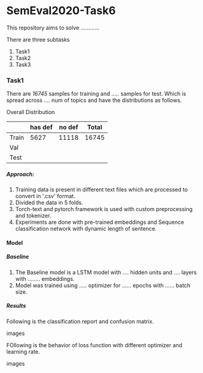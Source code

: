 # SemEval2020-Task6


This repository aims to solve ............

There are three subtasks

1. Task1
2. Task2
3. Task3

### Task1

There are *16745* samples for training and ..... samples for test. Which is spread across .... num of topics and have the distributions as follows.

Overall Distribution

|   | has def  |no def   | Total |
|---|---|---|---|
| Train|  5627 | 11118  |16745 |
|  Val |   |   | |
| Test |   |   | |

##### Approach:
1. Training data is present in different text files which are processed to convert in '.csv' format.
2. Divided the data in 5 folds.
3. Torch-text and pytorch framework is used with custom preprocessing and tokenizer.
4. Experiments are done with pre-trained embeddings and Sequence classification network with dynamic length of sentence.

#### Model
##### Baseline
1. The Baseline model is a LSTM model with .... hidden units and .... layers with ........ embeddings.
2. Model was trained using ..... optimizer for ...... epochs with ...... batch size.

##### Results
Following is the classification report and confusion matrix.

images

FOllowing is the behavior of loss function with different optimizer and learning rate.

images
